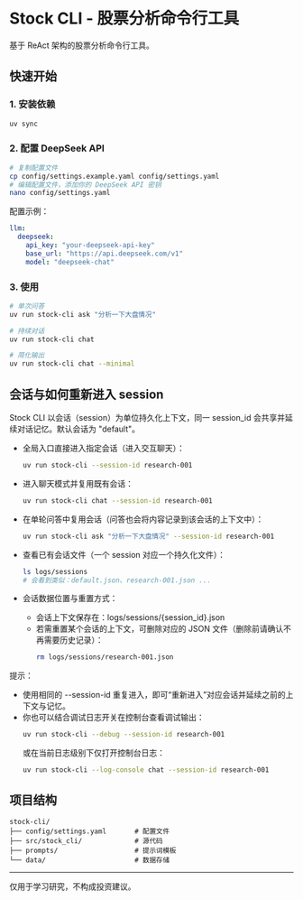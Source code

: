 # Stock CLI - 股票分析命令行工具

基于 ReAct 架构的股票分析命令行工具。

## 快速开始

### 1. 安装依赖
```bash
uv sync
```

### 2. 配置 DeepSeek API
```bash
# 复制配置文件
cp config/settings.example.yaml config/settings.yaml
# 编辑配置文件，添加你的 DeepSeek API 密钥
nano config/settings.yaml
```

配置示例：
```yaml
llm:
  deepseek:
    api_key: "your-deepseek-api-key"
    base_url: "https://api.deepseek.com/v1"
    model: "deepseek-chat"
```

### 3. 使用
```bash
# 单次问答
uv run stock-cli ask "分析一下大盘情况"

# 持续对话
uv run stock-cli chat

# 简化输出
uv run stock-cli chat --minimal
```

## 会话与如何重新进入 session

Stock CLI 以会话（session）为单位持久化上下文，同一 session_id 会共享并延续对话记忆。默认会话为 "default"。

- 全局入口直接进入指定会话（进入交互聊天）：
  ```bash
  uv run stock-cli --session-id research-001
  ```

- 进入聊天模式并复用既有会话：
  ```bash
  uv run stock-cli chat --session-id research-001
  ```

- 在单轮问答中复用会话（问答也会将内容记录到该会话的上下文中）：
  ```bash
  uv run stock-cli ask "分析一下大盘情况" --session-id research-001
  ```

- 查看已有会话文件（一个 session 对应一个持久化文件）：
  ```bash
  ls logs/sessions
  # 会看到类似：default.json、research-001.json ...
  ```

- 会话数据位置与重置方式：
  - 会话上下文保存在：logs/sessions/{session_id}.json
  - 若需重置某个会话的上下文，可删除对应的 JSON 文件（删除前请确认不再需要历史记录）：
    ```bash
    rm logs/sessions/research-001.json
    ```

提示：
- 使用相同的 --session-id 重复进入，即可“重新进入”对应会话并延续之前的上下文与记忆。
- 你也可以结合调试日志开关在控制台查看调试输出：
  ```bash
  uv run stock-cli --debug --session-id research-001
  ```
  或在当前日志级别下仅打开控制台日志：
  ```bash
  uv run stock-cli --log-console chat --session-id research-001
  ```

## 项目结构
```
stock-cli/
├── config/settings.yaml       # 配置文件
├── src/stock_cli/             # 源代码
├── prompts/                   # 提示词模板
└── data/                      # 数据存储
```

---
仅用于学习研究，不构成投资建议。

